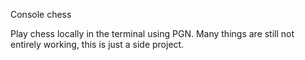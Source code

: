 Console chess

Play chess locally in the terminal using PGN.
Many things are still not entirely working, this is just a side project.
